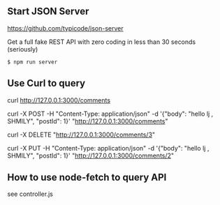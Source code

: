 ## Start JSON Server

https://github.com/typicode/json-server

Get a full fake REST API with zero coding in less than 30 seconds (seriously)

    $ npm run server

## Use Curl to query

curl http://127.0.0.1:3000/comments

curl -X POST -H "Content-Type: application/json" -d '{"body": "hello lj , SHMILY",
"postId": 1}' "http://127.0.0.1:3000/comments"

curl -X DELETE "http://127.0.0.1:3000/comments/3"

curl -X PUT -H "Content-Type: application/json" -d '{"body": "hello lj , SHMILY",
"postId": 1}' "http://127.0.0.1:3000/comments/2"

## How to use node-fetch to query API

see controller.js
